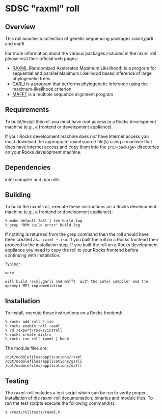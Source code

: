 # SDSC "raxml" roll

## Overview

This roll bundles a collection of genetic sequencing packages raxml,garli and mafft

For more information about the various packages included in the raxml roll
please visit their official web pages:

- <a href="http://sco.h-its.org/exelixis/software.html" target="_blank">RAXML</a> (Randomized Axelerated Maximum Likelihood) is a program for sequential and parallel
Maximum Likelihood based inference of large phylogenetic trees. 
- <a href="https://code.google.com/p/garli/" target="_blank">GARLI</a> is a program that performs phylogenetic inference using the maximum-likelihood criterion.  
- <a href="http://mafft.cbrc.jp/alignment/software" target="_blank">MAFFT</a> is a multiple sequence alignment program 


## Requirements

To build/install this roll you must have root access to a Rocks development
machine (e.g., a frontend or development appliance).

If your Rocks development machine does *not* have Internet access you must
download the appropriate raxml source file(s) using a machine that does have
Internet access and copy them into the `src/<package>` directories on your Rocks
development machine.


## Dependencies

intel compiler and mpi rolls

## Building

To build the raxml-roll, execute these instructions on a Rocks development
machine (e.g., a frontend or development appliance):

```shell
% make default 2>&1 | tee build.log
% grep "RPM build error" build.log
```

If nothing is returned from the grep command then the roll should have been
created as... `raxml-*.iso`. If you built the roll on a Rocks frontend then
proceed to the installation step. If you built the roll on a Rocks development
appliance you need to copy the roll to your Rocks frontend before continuing
with installation.


```shell
Typing:

make 

will build raxml,garli and mafft  with the intel compiler and the openmpi MPI implementation
```


## Installation

To install, execute these instructions on a Rocks frontend:

```shell
% rocks add roll *.iso
% rocks enable roll raxml
% cd /export/rocks/install
% rocks create distro
% rocks run roll raxml | bash
```

The module files are:
```shell
/opt/modulefiles/applications/raxml
/opt/modulefiles/applications/garli
/opt/modulefiles/applications/mafft
```


## Testing

The raxml-roll includes a test script which can be run to verify proper
installation of the raxml-roll documentation, binaries and module files. To
run the test scripts execute the following command(s):

```shell
% /root/rolltests/raxml.t 
